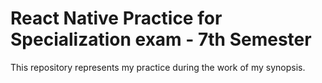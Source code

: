 # React Native Practice for Specialization exam - 7th Semester
This repository represents my practice during the work of my synopsis.
